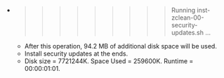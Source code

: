 * >>>>>>>>> Running inst-zclean-00-security-updates.sh ...
  * After this operation, 94.2 MB of additional disk space will be used.
  * Install security updates at the ends.
  * Disk size = 7721244K. Space Used = 259600K. Runtime = 00:00:01:01.
